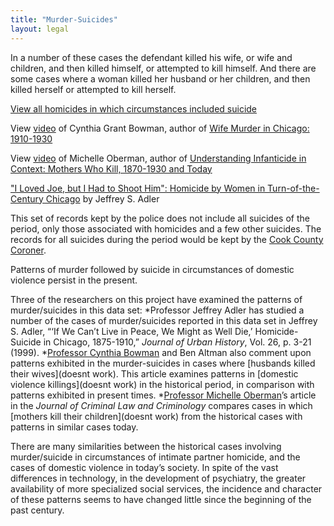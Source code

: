 ```yaml
---
title: "Murder-Suicides"
layout: legal
---
```


In a number of these cases the defendant killed his wife, or wife and children, and then killed himself, or attempted to kill himself. And there are some cases where a woman killed her husband or her children, and then killed herself or attempted to kill herself.

<a class="button" href="/search/?s=suicide">View all homicides in which circumstances included suicide</a>

View [video](/gallery/bowman/) of Cynthia Grant Bowman, author of [Wife Murder in Chicago: 1910-1930](/docs_fk/homicide/LawJournal/JCLC06.pdf)

View [video](/gallery/oberman/) of Michelle Oberman, author of [Understanding Infanticide in Context: Mothers Who Kill, 1870-1930 and Today](/docs_fk/homicide/LawJournal/JCLC05.pdf)

["I Loved Joe, but I Had to Shoot Him": Homicide by Women in Turn-of-the-Century Chicago](/docs_fk/homicide/LawJournal/JCLC12.pdf) by Jeffrey S. Adler

This set of records kept by the police does not include all suicides of the period, only those associated with homicides and a few other suicides. The records for all suicides during the period would be kept by the [Cook County Coroner](http://www.sos.state.il.us/departments/archives/cookinqt.html).

Patterns of murder followed by suicide in circumstances of domestic violence persist in the present.

Three of the researchers on this project have examined the patterns of murder/suicides in this data set:
  *Professor Jeffrey Adler has studied a number of the cases of murder/suicides reported in this data set in Jeffrey S. Adler, “‘If We Can’t Live in Peace, We Might as Well Die,’ Homicide-Suicide in Chicago, 1875-1910,” *Journal of Urban History*, Vol. 26, p. 3-21 (1999).
  *[Professor Cynthia Bowman](/gallery/) and Ben Altman also comment upon patterns exhibited in the murder-suicides in cases where [husbands killed their wives](doesnt work). This article examines patterns in [domestic violence killings](doesnt work) in the historical period, in comparison with  patterns exhibited in present times.
  *[Professor Michelle Oberman](/gallery/)’s article in the *Journal of Criminal Law and Criminology* compares cases in which [mothers kill their children](doesnt work) from the historical cases with patterns in similar cases today.

There are many similarities between the historical cases involving murder/suicide in circumstances of intimate partner homicide, and the cases of domestic violence in today’s society. In spite of the vast differences in technology, in the development of psychiatry, the greater availability of more specialized social services, the incidence and character of these patterns seems to have changed little since the beginning of the past century.
